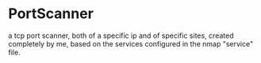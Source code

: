 # PortScanner
a tcp port scanner, both of a specific ip and of specific sites, created completely by me, based on the services configured in the nmap "service" file.

